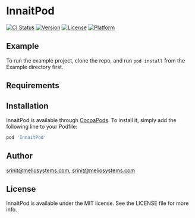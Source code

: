 # InnaitPod

[![CI Status](https://img.shields.io/travis/srinit@meliosystems.com/InnaitPod.svg?style=flat)](https://travis-ci.org/srinit@meliosystems.com/InnaitPod)
[![Version](https://img.shields.io/cocoapods/v/InnaitPod.svg?style=flat)](https://cocoapods.org/pods/InnaitPod)
[![License](https://img.shields.io/cocoapods/l/InnaitPod.svg?style=flat)](https://cocoapods.org/pods/InnaitPod)
[![Platform](https://img.shields.io/cocoapods/p/InnaitPod.svg?style=flat)](https://cocoapods.org/pods/InnaitPod)

## Example

To run the example project, clone the repo, and run `pod install` from the Example directory first.

## Requirements

## Installation

InnaitPod is available through [CocoaPods](https://cocoapods.org). To install
it, simply add the following line to your Podfile:

```ruby
pod 'InnaitPod'
```

## Author

srinit@meliosystems.com, srinit@meliosystems.com

## License

InnaitPod is available under the MIT license. See the LICENSE file for more info.
